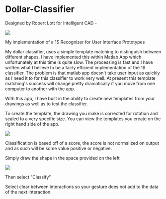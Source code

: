 # Dollar-Classifier
Designed by Robert Lott for Intelligent CAD - 
<p><img src = "https://i.imgur.com/LqCuRsD.png"/></p>
My implementation of a 1$ Recognizer for User Interface Prototypes

My dollar classifier, uses a simple template matching to distinguish between different shapes. I have implemented this within Matlab App which unfortunately at this time is quite slow. The processing is fast and I have written what I believe to be a fairly efficient implementation of the 1$ classifier. The problem is that matlab app doesn't take user input as quickly as I need it to for this classifier to work very well. At present this template matching's success will change pretty dramatically if you move from one computer to another with the app. 

With this app, I have built in the ability to create new templates from your drawings as well as to test the classifier. 

To create the template, the drawing you make is corrected for rotation and scaled to a very specific size. You can view the templates you create on the right hand side of the app. 
<p><img src = "https://i.imgur.com/Ake2hLp.png"/> </p>

Classification is based off of a score, the score is not normalized on output and as such will be some value positive or negative. 

Simply draw the shape in the space provided on the left 
<p><img src = "https://i.imgur.com/ICyFHnz.png"/> </p>

Then select "Classify"

Select clear between interactions so your gesture does not add to the data of the next interaction. 
